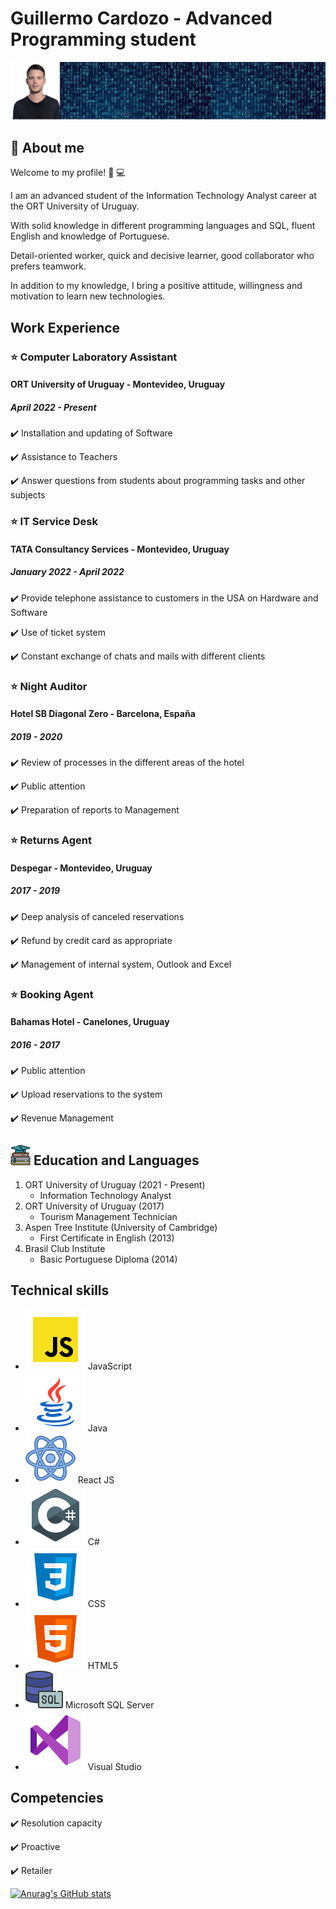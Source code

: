 # **Guillermo Cardozo - Advanced Programming student**
![This is me](FotoGitHub.jpg)  
   
## :memo: **About me**  
Welcome to my profile! :wave: :computer:

I am an advanced student of the Information Technology Analyst career at the ORT University of Uruguay.

With solid knowledge in different programming languages and SQL, fluent English and knowledge of Portuguese.

Detail-oriented worker, quick and decisive learner, good collaborator who prefers teamwork.

In addition to my knowledge, I bring a positive attitude, willingness and motivation to learn new technologies.

   
## **Work Experience**

### :star: Computer Laboratory Assistant
#### ORT University of Uruguay - Montevideo, Uruguay
##### *April 2022 - Present*
   :heavy_check_mark: Installation and updating of Software 
   
   :heavy_check_mark: Assistance to Teachers
   
   :heavy_check_mark: Answer questions from students about programming tasks and other subjects

### :star: IT Service Desk
#### TATA Consultancy Services - Montevideo, Uruguay
##### *January 2022 - April 2022*
   :heavy_check_mark: Provide telephone assistance to customers in the USA on Hardware and Software
   
   :heavy_check_mark: Use of ticket system
   
   :heavy_check_mark: Constant exchange of chats and mails with different clients

### :star: Night Auditor
#### Hotel SB Diagonal Zero - Barcelona, España
##### *2019 - 2020*
   :heavy_check_mark: Review of processes in the different areas of the hotel
   
   :heavy_check_mark: Public attention
   
   :heavy_check_mark: Preparation of reports to Management

### :star: Returns Agent
#### Despegar - Montevideo, Uruguay
##### *2017 - 2019*
   :heavy_check_mark: Deep analysis of canceled reservations
   
   :heavy_check_mark: Refund by credit card as appropriate
   
   :heavy_check_mark: Management of internal system, Outlook and Excel

### :star: Booking Agent
#### Bahamas Hotel - Canelones, Uruguay
##### *2016 - 2017*
   :heavy_check_mark: Public attention
   
   :heavy_check_mark: Upload reservations to the system
   
   :heavy_check_mark: Revenue Management

## ![Logo Educacion](educacion.png) **Education and Languages**

1. ORT University of Uruguay (2021 - Present)
   - Information Technology Analyst
2. ORT University of Uruguay (2017)
   - Tourism Management Technician
3. Aspen Tree Institute (University of Cambridge)
   - First Certificate in English (2013)
4. Brasil Club Institute
   - Basic Portuguese Diploma (2014)

## **Technical skills**

- ![Logo JS](icons8-javascript.svg) JavaScript
- ![Logo Java](icons8-java.svg) Java
- ![Logo React](icons8-react.svg) React JS
- ![Logo Csharp](icons8-c-sharp-logo.svg) C#
- ![Logo CSS](icons8-css3.svg) CSS
- ![Logo HTML](icons8-html-5.svg) HTML5
- ![Logo SQL](icons8-sql-60.png) Microsoft SQL Server
- ![Logo Visual](icons8-visual-studio.svg) Visual Studio

## **Competencies**
   :heavy_check_mark: Resolution capacity
   
   :heavy_check_mark: Proactive
   
   :heavy_check_mark: Retailer
   
   [![Anurag's GitHub stats](https://github-readme-stats.vercel.app/api?username=guillecardozo&theme=radical)](https://github.com/guillecardozo/github-readme-stats)
